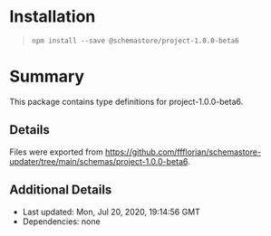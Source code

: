 # Installation
> `npm install --save @schemastore/project-1.0.0-beta6`

# Summary
This package contains type definitions for project-1.0.0-beta6.

## Details
Files were exported from https://github.com/ffflorian/schemastore-updater/tree/main/schemas/project-1.0.0-beta6.

## Additional Details
* Last updated: Mon, Jul 20, 2020, 19:14:56 GMT
* Dependencies: none
